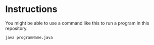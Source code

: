 # Instructions
You might be able to use a command like this to run a program in this repository.
```sh
java programName.java
```
